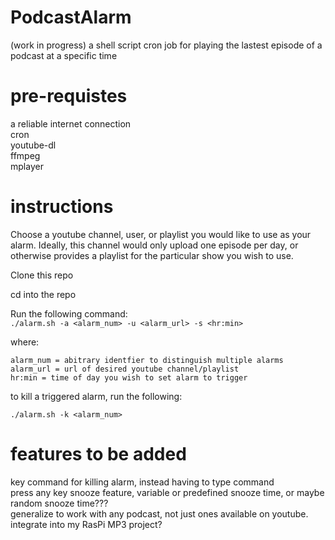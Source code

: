 # PodcastAlarm  
(work in progress)
a shell script cron job for playing the lastest episode of a podcast at a specific time

# pre-requistes  
a reliable internet connection  
cron  
youtube-dl  
ffmpeg  
mplayer 

# instructions  

Choose a youtube channel, user, or playlist you would like 
to use as your alarm. Ideally, this channel would only upload 
one episode per day, or otherwise provides a playlist for the 
particular show you wish to use.   
 
Clone this repo  

cd into the repo

Run the following command:  
```./alarm.sh -a <alarm_num> -u <alarm_url> -s <hr:min>```

where:  
```
alarm_num = abitrary identfier to distinguish multiple alarms  
alarm_url = url of desired youtube channel/playlist  
hr:min = time of day you wish to set alarm to trigger  
```
to kill a triggered alarm, run the following:  
```
./alarm.sh -k <alarm_num>
```

# features to be added  
key command for killing alarm, instead having to type command   
press any key snooze feature, variable or predefined snooze time,
or maybe random snooze time???   
generalize to work with any podcast, not just ones available on youtube.  
integrate into my RasPi MP3 project?  

